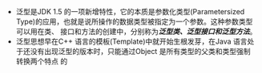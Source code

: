 + 泛型是JDK 1.5 的一项新增特性，它的本质是参数化类型(Parametersized Type)的应用，也就是说所操作的数据类型被指定为一个参数。这种参数类型可以用在类、
接口和方法的创建中，分别称为***泛型类、泛型接口和泛型方法***。
+ 泛型思想早在C++ 语言的模板(Template)中就开始生根发芽，在Java 语言处于还没有出现泛型的版本时，只能通过Object 是所有类型的父类和类型强制转换两个特点
的
